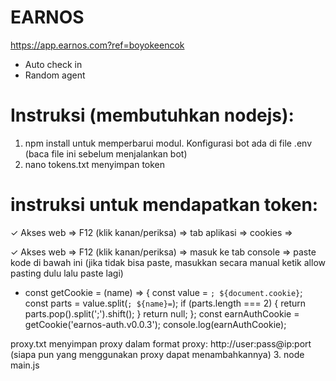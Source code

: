 # EARNOS
https://app.earnos.com?ref=boyokeencok
- Auto check in
- Random agent
# Instruksi (membutuhkan nodejs):
1. npm install untuk memperbarui modul. Konfigurasi bot ada di file .env (baca file ini sebelum menjalankan bot)
2. nano tokens.txt menyimpan token
# instruksi untuk mendapatkan token:

✓ Akses web => F12 (klik kanan/periksa) => tab aplikasi => cookies =>

✓ Akses web => F12 (klik kanan/periksa) => masuk ke tab console => paste kode di bawah ini (jika tidak bisa paste, masukkan secara manual ketik allow pasting dulu lalu paste lagi)

- const getCookie = (name) => {
  const value = `; ${document.cookie}`;
  const parts = value.split(`; ${name}=`);
  if (parts.length === 2) {
    return parts.pop().split(';').shift();
  }
  return null; 
};
const earnAuthCookie = getCookie('earnos-auth.v0.0.3');
console.log(earnAuthCookie);

proxy.txt menyimpan proxy dalam format proxy: http://user:pass@ip:port (siapa pun yang menggunakan proxy dapat menambahkannya)
3. node main.js
